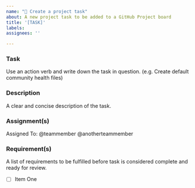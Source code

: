 ```yaml
---
name: "📝 Create a project task"
about: A new project task to be added to a GitHub Project board
title: '[TASK]'
labels: 
assignees: ''

---
```


### Task

Use an action verb and write down the task in question. (e.g. Create default community health files)

### Description

A clear and concise description of the task.

### Assignment(s)

Assigned To: @teammember @anotherteammember

### Requirement(s)

A list of requirements to be fulfilled before task is considered complete and ready for review.

- [ ] Item One
